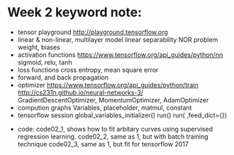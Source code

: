 # Week 2 keyword note:
- tensor playground
    http://playground.tensorflow.org
- linear & non-linear, multilayer model
    linear separability
    NOR problem
    weight, biases
- activation functions
    https://www.tensorflow.org/api_guides/python/nn
    sigmoid, relu, tanh
- loss functions
    cross entropy, mean square error
- forward, and back propagation
- optimizer
    https://www.tensorflow.org/api_guides/python/train
    http://cs231n.github.io/neural-networks-3/   
    GradientDescentOptimizer, MomentumOptimizer, AdamOptimizer    
- compution graphs
    Variables, placeholder, matmul, constant
- tensorflow session
    global_variables_initializer()
    run()
    run(  ,feed_dict={})

* code: 
    code02_1, shows how to fit arbitary curves using supervised regression learning.
    code02_2, same as 1, but with batch training technique 
    code02_3, same as 1, but fit for tensorflow 2017 